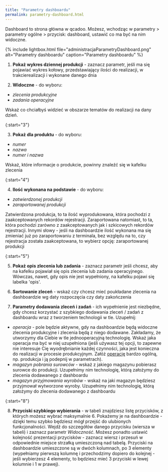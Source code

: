 ```yaml
---
title: "Parametry dashboardu"
permalink: parametry-dashboard.html 
---
```


Dashboard to strona główna w qcadoo. Możesz, wchodząc w parametry > parametry ogólne > przycisk: dashboard, ustawić co ma być na nim widoczne.

{% include lightbox.html file="administracjaParametryDashboard.png" alt="Parametry dashboardu" caption="Parametry dashboardu" %}

1. **Pokaż wykres dziennej produkcji** - zaznacz parametr, jeśli ma się pojawiać wykres kołowy, przedstawiający ilości do realizacji, w trakcierealizacji i wykonane danego dnia

2. **Widoczne** - do wyboru:
- _zlecenia produkcyjne_
- _zadania operacyjne_

Wskaż co chciałbyś widzieć w obszarze tematów do realizacji na dany dzień. 

{:start="3"}

3. **Pokaż dla produktu** - do wyboru:
- _numer_
- _nazwa_
- _numer i nazwa_

Wskaż, które informacje o produkcie, powinny znaleźć się w kafelku zlecenia

{:start="4"}

4. **Ilość wykonana na podstawie** - do wyboru:
- _zatwierdzonej produkcji_
- _zaraportowanej produkcji_

Zatwierdzona produkcja, to ta ilość wyprodukowana, która pochodzi z zaakceptowanych rekordów rejestracji. Zaraportowana natomiast, to ta, która pochodzi zarówno z zaakceptowanych jak i szkicowych rekordów rejestracji. Innymi słowy - jeśli na dashboardzie ilość wykonana ma się zmieniać już po zaraportowaniu z terminala, bez względu na to, czy rejestracja została zaakceptowana, to wybierz opcję: zaraportowanej produkcji

{:start="5"}

5. **Pokaż opis zlecenia lub zadania** - zaznacz parametr jeśli chcesz, aby na kafelku pojawiał się opis zlecenia lub zadania operacyjnego. Wówczas, nawet, gdy opis nie jest wypełniony, na kafelku pojawi się labelka 'opis'. 

6. **Sortowanie zleceń** - wskaż czy chcesz mieć poukładane zlecenia na dashboardzie wg daty rozpoczęcia czy daty zakończenia

7. **Parametry dodawania zleceń i zadań** - ich wypełnienie jest niezbędne, gdy chcesz korzystać z szybkiego dodawania zleceń / zadań z dashboardu wraz z tworzeniem technologii w tle. Uzupełnij:
- _operacja_ - pole będzie aktywne, gdy na dashboardzie będą widoczne zlecenia produkcyjne i zlecenia będą z niego dodawane. Zakładamy, że utworzymy dla Ciebie w tle jednooperacyjną technologię. Wskaż jaka operacja ma być w niej uzupełniona (jeśli używasz tej opcji, to zapewne nie interesuje Cię wyodrębnianie każdej czynności, jaka jest konieczna do realizacji w procesie produkcyjnym. Załóż [operację](/operacje) bardzo ogólną, np. produkcja i ją podepnij w parametrach).
- _magazyn pobrania surowców_ - wskaż z jakiego magazynu pobierasz surowce do produkcji. Uzupełnimy nim technologię, którą założymy do zlecenia dodawanego z dashboardu
- _magazyn przyjmowania wyrobów_ - wskaż na jaki magazyn będziesz przyjmował wytworzone wyroby. Uzupełnimy nim technologię, którą założymy do zlecenia dodawanego z dashboardu

{:start="8"}

8. **Przyciski szybkiego wybierania** - w tabeli znajdziesz listę przycisków, z których możesz wybrać maksymalnie 6. Pokażemy je na dashboardzie - dzięki temu szybko będziesz mógł przejść do ulubionych funkcjonalności. Wejdź do szczegółów danego przycisku (wiersza w tabeli) i zaznacz parametr _Widoczność_. Możesz ponadto ustawić kolejność prezentacji przycisków - zaznacz wiersz i przesuń w odpowiednie miejsce strzałką umieszczoną nad tabelą. Przyciski na dashboardzie umieszczone są w dwóch kolumnach, po 3 elementy (wypełniamy pierwszą kolumnę i przechodzimy dopiero do kolejnej - jeśli wybierzesz 4 elementy, to będziesz mieć 3 przyciski w lewej kolumnie i 1 w prawej). 